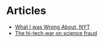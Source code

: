 # Articles

* [What I was Wrong About, NYT](https://www.nytimes.com/2017/12/24/opinion/2017-wrong-numbers.html)
* [The hi-tech war on science fraud](https://www.theguardian.com/science/2017/feb/01/high-tech-war-on-science?utm_source=esp&utm_medium=Email&utm_campaign=GU+Today+USA+-+Collections+2017&utm_term=211294&subid=20238236&CMP=GT_US_collection)

